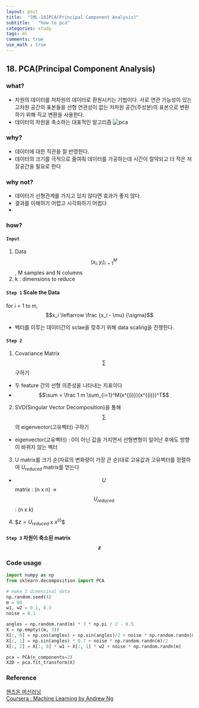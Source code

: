 ```yaml
---
layout: post
title:  "[ML-18]PCA(Principal Component Analysis)"
subtitle:   "how to pca"
categories: study
tags: ml
comments: true
use_math : true
---
```


## 18. PCA(Principal Component Analysis)

### what?
- 차원의 데이터를 저차원의 데이터로 환원시키는 기법이다. 서로 연관 가능성이 있는 고차원 공간의 표본들을 선형 연관성이 없는 저차원 공간(주성분)의 표본으로 변환하기 위해 직교 변환을 사용한다. 
- 데이터의 차원을 축소하는 대표적인 알고리즘
![pca](https://skymind.ai/images/wiki/scatterplot_line.png)

### why?
- 데이터에 대한 직관을 잘 반영한다.
- 데이터의 크기를 극적으로 줄여줘 데이터를 가공하는데 시간이 절약되고 더 적은 저장공간을 필요로 한다

### why not?
- 데이터가 선형관계를 가지고 있지 않다면 효과가 좋지 않다. 
- 결과를 이해하기 어렵고 시각화하기 어렵다
- 

### how?
#### ```Input```  
1) Data $${(x_i, y_i)_{i=1}^M}$$, M samples and N columns
2) k : dimensions to reduce

#### ```Step 1``` Scale the Data
for i = 1 to m, $$x_i \leftarrow \frac {x_i - \mu} {\sigma}$$
- 벡터를 이루는 데이터간의 sclae을 맞추기 위해 data scaling을 진행한다. 

#### ```Step 2``` 
1) Covariance Matrix $$\sum$$ 구하기 
- 두 feature 간의 선형 의존성을 나타내는 지표이다
- $$\sum = \frac 1 m \sum_{i=1}^M(x^{(i)})(x^{(i)})^T$$

2) SVD(Singular Vector Decomposition)을 통해 $$\sum$$의 eigenvector(고유벡터) 구하기
- eigenvector(고유벡터) : 0이 아닌 값을 가지면서 선형변형이 일어난 후에도 방향이 바뀌지 않는 벡터

3) U matrix를 크기 순(자료의 변화량이 가장 큰 순)대로 고유값과 고유벡터를 정렬하여 $U_{reduced}$ matrix를 얻는다  
- $$U$$ matrix : (n x n) -> $$U_{reduced}$$ : (n x k)

4) $$z = U_{reduced}$ x $x^{(i)}$$  

#### ```Step 3``` 차원이 축소된 matrix $$z$$


### Code usage
```python
import numpy as np
from sklearn.decomposition import PCA

# make 3 dimensinal data
np.random.seed(4)
m = 60
w1, w2 = 0.1, 0.3
noise = 0.1

angles = np.random.rand(m) * 3 * np.pi / 2 - 0.5
X = np.empty((m, 3))
X[:, 0] = np.cos(angles) + np.sin(angles)/2 + noise * np.random.randn(m)/2
X[:, 1] = np.sin(angles) * 0.7 + noise * np.random.randn(m)/2
X[:, 2] = X[:, 0] * w1 + X[:, 1] * w2 + noise * np.random.randn(m)

pca = PCA(n_components=2)
X2D = pca.fit_transform(X)
```
### Reference 
[핸즈온 머신러닝](https://github.com/rickiepark/handson-ml)      
[Coursera : Machine Learning by Andrew Ng](https://www.coursera.org/learn/machine-learning/home/welcome)  


